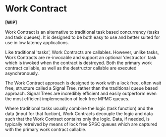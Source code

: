 # Work Contract

**[WIP]**


Work Contract is an alternative to traditional task based concurrency (tasks and task queues).  It is designed to be both easy to use and better suited for use in low latency applications.

Like traditional 'tasks', Work Contracts are callables.  However, unlike tasks, Work Contracts are re-invocable and support an optional 'destructor' task which is invoked when the contract is destroyed.  Both the primary work contract callable, as well as the destructor callable are executed asynchronously.

The Work Contract approach is designed to work with a lock free, often wait free, structure called a Signal Tree, rather than the traditional queue based approach.  Signal Trees are incredibly efficient and easily outperform even the most efficient implemenation of lock free MPMC queues.

Where traditional tasks usually combine the logic (task function) and the data (input for that fuction), Work Contracts decouple the logic and data such that the Work Contract contains only the logic.  Data, if needed, is typically retreived by means of lock free SPSC queues which are captured with the primary work contract callable.